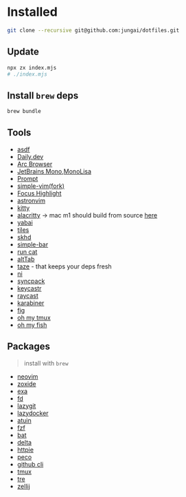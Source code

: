# Installed

```bash
git clone --recursive git@github.com:jungai/dotfiles.git
```

## Update

```bash
npx zx index.mjs
# ./index.mjs
```

## Install `brew` deps

```bash
brew bundle
```

## Tools

- [asdf](https://asdf-vm.com/)
- [Daily.dev](https://daily.dev/)
- [Arc Browser](https://arc.net/)
- [JetBrains Mono](https://www.jetbrains.com/lp/mono/),[MonoLisa](https://www.monolisa.dev/)
- [Prompt](https://github.com/starship/starship)
- [simple-vim(fork)](https://github.com/jungai/vscode-simple-vim)
- [Focus Highlight](https://github.com/dtinth/FocusHighlight.spoon)
- [astronvim](https://github.com/AstroNvim/AstroNvim)
- [kitty](https://sw.kovidgoyal.net/kitty/)
- [alacritty](https://github.com/alacritty/alacritty) -> mac m1 should build from source [here](https://github.com/alacritty/alacritty/issues/5632#issuecomment-988049036)
- [yabai](https://github.com/koekeishiya/yabai)
- [tiles](https://freemacsoft.net/tiles/)
- [skhd](https://github.com/koekeishiya/skhd)
- [simple-bar](https://github.com/Jean-Tinland/simple-bar)
- [run cat](https://apps.apple.com/us/app/runcat/id1429033973?mt=12)
- [altTab](https://alt-tab-macos.netlify.app/)
- [taze](https://github.com/antfu/taze) - that keeps your deps fresh
- [ni](https://github.com/antfu/ni)
- [syncpack](https://github.com/JamieMason/syncpack)
- [keycastr](https://github.com/keycastr/keycastr)
- [raycast](https://www.raycast.com/)
- [karabiner](https://karabiner-elements.pqrs.org/)
- [fig](https://fig.io/)
- [oh my tmux](https://github.com/gpakosz/.tmux)
- [oh my fish](https://github.com/oh-my-fish/oh-my-fish)

## Packages

> install with `brew`

- [neovim](https://neovim.io/)
- [zoxide](https://github.com/ajeetdsouza/zoxide)
- [exa](https://github.com/ogham/exa)
- [fd](https://github.com/sharkdp/fd)
- [lazygit](https://github.com/jesseduffield/lazygit)
- [lazydocker](https://github.com/jesseduffield/lazydocker)
- [atuin](https://github.com/ellie/atuin)
- [fzf](https://github.com/junegunn/fzf#using-homebrew)
- [bat](https://github.com/sharkdp/bat)
- [delta](https://github.com/dandavison/delta)
- [httpie](https://httpie.io/)
- [peco](https://github.com/peco/peco)
- [github cli](https://cli.github.com/)
- [tmux](https://github.com/tmux/tmux)
- [tre](https://github.com/dduan/tre)
- [zellij](https://github.com/zellij-org/zellij)